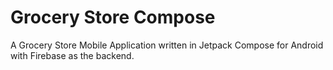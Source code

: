 # Grocery Store Compose

A Grocery Store Mobile Application written in Jetpack Compose for Android with Firebase as the backend.
